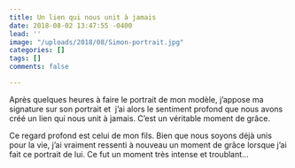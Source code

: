 ```yaml
---
title: Un lien qui nous unit à jamais
date: 2018-08-02 13:47:55 -0400
lead: ''
image: "/uploads/2018/08/Simon-portrait.jpg"
categories: []
tags: []
comments: false

---
```

Après quelques heures à faire le portrait de mon modèle, j’appose ma signature sur son portrait et  j’ai alors le sentiment profond que nous avons créé un lien qui nous unit à jamais. C’est un véritable moment de grâce.

Ce regard profond est celui de mon fils. Bien que nous soyons déjà unis pour la vie, j’ai vraiment ressenti à nouveau un moment de grâce lorsque j’ai fait ce portrait de lui. Ce fut un moment très intense et troublant…